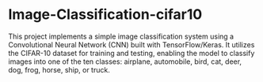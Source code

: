 # Image-Classification-cifar10
This project implements a simple image classification system using a Convolutional Neural Network (CNN) built with TensorFlow/Keras. It utilizes the CIFAR-10 dataset for training and testing, enabling the model to classify images into one of the ten classes: airplane, automobile, bird, cat, deer, dog, frog, horse, ship, or truck.
